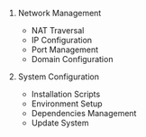 1. Network Management
   - NAT Traversal
   - IP Configuration
   - Port Management
   - Domain Configuration

2. System Configuration
   - Installation Scripts
   - Environment Setup
   - Dependencies Management
   - Update System
